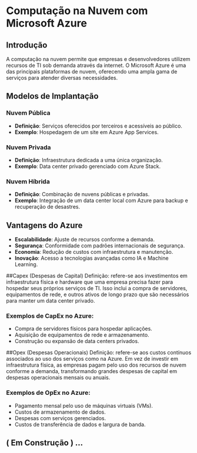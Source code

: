 # Computação na Nuvem com Microsoft Azure

## Introdução
A computação na nuvem permite que empresas e desenvolvedores utilizem recursos de TI sob demanda através da internet. O Microsoft Azure é uma das principais plataformas de nuvem, oferecendo uma ampla gama de serviços para atender diversas necessidades.

## Modelos de Implantação
### Nuvem Pública
- **Definição**: Serviços oferecidos por terceiros e acessíveis ao público.
- **Exemplo**: Hospedagem de um site em Azure App Services.

### Nuvem Privada
- **Definição**: Infraestrutura dedicada a uma única organização.
- **Exemplo**: Data center privado gerenciado com Azure Stack.

### Nuvem Híbrida
- **Definição**: Combinação de nuvens públicas e privadas.
- **Exemplo**: Integração de um data center local com Azure para backup e recuperação de desastres.

## Vantagens do Azure
- **Escalabilidade**: Ajuste de recursos conforme a demanda.
- **Segurança**: Conformidade com padrões internacionais de segurança.
- **Economia**: Redução de custos com infraestrutura e manutenção.
- **Inovação**: Acesso a tecnologias avançadas como IA e Machine Learning.

##Capex (Despesas de Capital)
Definição: refere-se aos investimentos em infraestrutura física e hardware que uma empresa precisa fazer para hospedar seus próprios serviços de TI. Isso inclui a compra de servidores, equipamentos de rede, e outros ativos de longo prazo que são necessários para manter um data center privado.
### Exemplos de CapEx no Azure:
- Compra de servidores físicos para hospedar aplicações.
- Aquisição de equipamentos de rede e armazenamento.
- Construção ou expansão de data centers privados.

##Opex (Despesas Operacionais)
Definição: refere-se aos custos contínuos associados ao uso dos serviços como na Azure. Em vez de investir em infraestrutura física, as empresas pagam pelo uso dos recursos de nuvem conforme a demanda, transformando grandes despesas de capital em despesas operacionais mensais ou anuais.
### Exemplos de OpEx no Azure:
- Pagamento mensal pelo uso de máquinas virtuais (VMs).
- Custos de armazenamento de dados.
- Despesas com serviços gerenciados.
- Custos de transferência de dados e largura de banda.

## ( Em Construção ) ...
